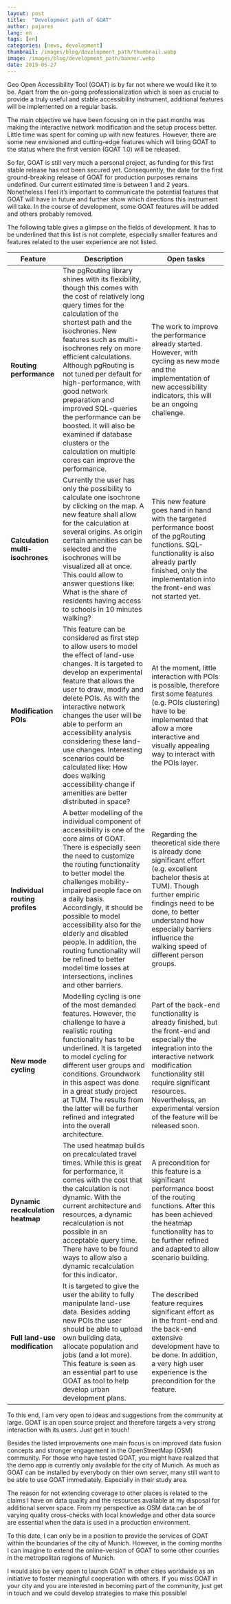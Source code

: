 ```yaml
---
layout: post
title:  "Development path of GOAT"
author: pajares
lang: en
tags: [en]
categories: [news, development]
thumbnail: /images/blog/development_path/thumbnail.webp
image: /images/blog/development_path/banner.webp
date: 2019-05-27
---
```


Geo Open Accessibility Tool (GOAT) is by far not where we would like it to be. Apart from the on-going professionalization which is seen as crucial to provide a truly useful and stable accessibility instrument, additional features will be implemented on a regular basis.

The main objective we have been focusing on in the past months was making the interactive network modification and the setup process better. Little time was spent for coming up with new features. However, there are some new envisioned and cutting-edge features which will bring GOAT to the status where the first version (GOAT 1.0) will be released.

So far, GOAT is still very much a personal project, as funding for this first stable release has not been secured yet. Consequently, the date for the first ground-breaking release of GOAT for production purposes remains undefined. Our current estimated time is between 1 and 2 years. Nonetheless I feel it’s important to communicate the potential features that GOAT will have in future and further show which directions this instrument will take. In the course of development, some GOAT features will be added and others probably removed.

The following table gives a glimpse on the fields of development. It has to be underlined that this list is not complete, especially smaller features and features related to the user experience are not listed. 

<table class="table table-striped table-hover ">
  <thead>
    <tr>
      <th>Feature</th>
      <th>Description</th>
      <th>Open tasks</th>
    </tr>
  </thead>
  <tbody>
    <tr class="success">
      <td><b>Routing performance</b></td>
      <td>The pgRouting library shines with its flexibility, though this comes with the cost of relatively long query times for the calculation of the shortest path and the isochrones. New features such as multi-isochrones rely on more efficient calculations. Although pgRouting is not tuned per default for high-performance, with good network preparation and improved SQL-queries the performance can be boosted. It will also be examined if database clusters or the calculation on multiple cores can improve the performance.</td>
      <td>The work to improve the performance already started. However, with cycling as new mode and the implementation of new accessibility indicators, this will be an ongoing challenge.</td>
    </tr>
    <tr class="success">
      <td><b>Calculation multi-isochrones</b></td>
      <td>Currently the user has only the possibility to calculate one isochrone by clicking on the map. A new feature shall allow for the calculation at several origins. As origin certain amenities can be selected and the isochrones will be visualized all at once. This could allow to answer questions like: What is the share of residents having access to schools in 10 minutes walking?</td>
      <td>This new feature goes hand in hand with the targeted performance boost of the pgRouting functions. SQL-functionality is also already partly finished, only the implementation into the front-end was not started yet.</td>
    </tr>
    <tr class="success">
      <td><b>Modification POIs</b></td>
      <td>This feature can be considered as first step to allow users to model the effect of land-use changes. It is targeted to develop an experimental feature that allows the user to draw, modify and delete POIs. As with the interactive network changes the user will be able to perform an accessibility analysis considering these land-use changes. Interesting scenarios could be calculated like: How does walking accessibility change if amenities are better distributed in space?</td>
      <td>At the moment, little interaction with POIs is possible, therefore first some features (e.g. POIs clustering) have to be implemented that allow a more interactive and visually appealing way to interact with the POIs layer.</td>
    </tr>
    <tr class="warning">
      <td><b>Individual routing profiles</b></td>
      <td>A better modelling of the individual component of accessibility is one of the core aims of GOAT. There is especially seen the need to customize the routing functionality to better model the challenges mobility-impaired people face on a daily basis. Accordingly, it should be possible to model accessibility also for the elderly and disabled people. In addition, the routing functionality will be refined to better model time losses at intersections, inclines and other barriers.</td>
      <td>Regarding the theoretical side there is already done significant effort (e.g. excellent bachelor thesis at TUM). Though further empiric findings need to be done, to better understand how especially barriers influence the walking speed of different person groups.</td>
    </tr>
    <tr class="warning">
      <td><b>New mode cycling</b></td>
      <td>Modelling cycling is one of the most demanded features. However, the challenge to have a realistic routing functionality has to be underlined. It is targeted to model cycling for different user groups and conditions. Groundwork in this aspect was done in a great study project at TUM. The results from the latter will be further refined and integrated into the overall architecture.</td>
      <td>Part of the back-end functionality is already finished, but the front-end and especially the integration into the interactive network modification functionality still require significant resources. Nevertheless, an experimental version of the feature will be released soon.</td>
    </tr>
    <tr class="danger">
      <td><b>Dynamic recalculation heatmap</b></td>
      <td>The used heatmap builds on precalculated travel times. While this is great for performance, it comes with the cost that the calculation is not dynamic. With the current architecture and resources, a dynamic recalculation is not possible in an acceptable query time. There have to be found ways to allow also a dynamic recalculation for this indicator.</td>
      <td>A precondition for this feature is a significant performance boost of the routing functions. After this has been achieved the heatmap functionality has to be further refined and adapted to allow scenario building.</td>
    </tr>
    <tr class="danger">
      <td><b>Full land-use modification</b></td>
      <td>It is targeted to give the user the ability to fully manipulate land-use data. Besides adding new POIs the user should be able to upload own building data, allocate population and jobs (and a lot more). This feature is seen as an essential part to use GOAT as tool to help develop urban development plans.</td>
      <td>The described feature requires significant effort as in the front-end and the back-end extensive development have to be done. In addition, a very high user experience is the precondition for the feature.</td>
    </tr>

  </tbody>
</table>

To this end, I am very open to ideas and suggestions from the community at large. GOAT is an open source project and therefore targets a very strong interaction with its users. Just get in touch!

Besides the listed improvements one main focus is on improved data fusion concepts and stronger engagement in the OpenStreetMap (OSM) community. 
For those who have tested GOAT, you might have realized that the demo app is currently only available for the city of Munich. As much as GOAT can be installed by everybody on thier own server, many still want to be able to use GOAT immediately. Especially in their study area. 

The reason for not extending coverage to other places is related to the claims I have on data quality and the resources available at my disposal for additional server space. From my perspective as OSM data can be of varying quality cross-checks with local knowledge and other data source are essential when the data is used in a production environment. 

To this date, I can only be in a position to provide the services of GOAT within the boundaries of the city of Munich. However, in the coming months I can imagine to extend the online-version of GOAT to some other counties in the metropolitan regions of Munich.

I would also be very open to launch GOAT in other cities worldwide as an initiative to foster meaningful cooperation with others. If you miss GOAT in your city and you are interested in becoming part of the community, just get in touch and we could develop strategies to make this possible! 